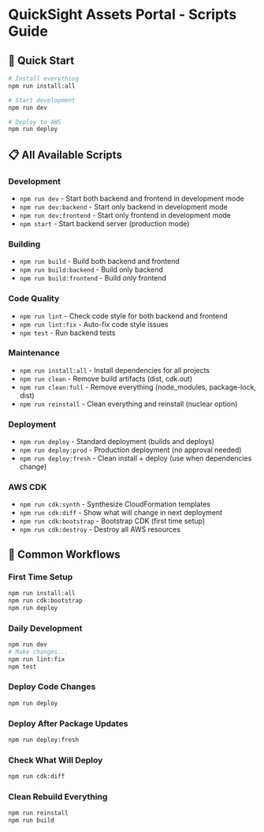 # QuickSight Assets Portal - Scripts Guide

## 🚀 Quick Start

```bash
# Install everything
npm run install:all

# Start development
npm run dev

# Deploy to AWS
npm run deploy
```

## 📋 All Available Scripts

### Development
- `npm run dev` - Start both backend and frontend in development mode
- `npm run dev:backend` - Start only backend in development mode  
- `npm run dev:frontend` - Start only frontend in development mode
- `npm start` - Start backend server (production mode)

### Building
- `npm run build` - Build both backend and frontend
- `npm run build:backend` - Build only backend
- `npm run build:frontend` - Build only frontend

### Code Quality
- `npm run lint` - Check code style for both backend and frontend
- `npm run lint:fix` - Auto-fix code style issues
- `npm test` - Run backend tests

### Maintenance
- `npm run install:all` - Install dependencies for all projects
- `npm run clean` - Remove build artifacts (dist, cdk.out)
- `npm run clean:full` - Remove everything (node_modules, package-lock, dist)
- `npm run reinstall` - Clean everything and reinstall (nuclear option)

### Deployment
- `npm run deploy` - Standard deployment (builds and deploys)
- `npm run deploy:prod` - Production deployment (no approval needed)
- `npm run deploy:fresh` - Clean install + deploy (use when dependencies change)

### AWS CDK
- `npm run cdk:synth` - Synthesize CloudFormation templates
- `npm run cdk:diff` - Show what will change in next deployment
- `npm run cdk:bootstrap` - Bootstrap CDK (first time setup)
- `npm run cdk:destroy` - Destroy all AWS resources

## 🎯 Common Workflows

### First Time Setup
```bash
npm run install:all
npm run cdk:bootstrap
npm run deploy
```

### Daily Development
```bash
npm run dev
# Make changes...
npm run lint:fix
npm test
```

### Deploy Code Changes
```bash
npm run deploy
```

### Deploy After Package Updates
```bash
npm run deploy:fresh
```

### Check What Will Deploy
```bash
npm run cdk:diff
```

### Clean Rebuild Everything
```bash
npm run reinstall
npm run build
```